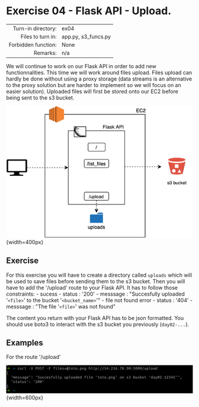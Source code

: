 # Exercise 04 - Flask API - Upload.

|                         |                    |
| -----------------------:| ------------------ |
|   Turn-in directory:    |  ex04              |
|   Files to turn in:     |  app.py, s3_funcs.py |
|   Forbidden function:   |  None              |
|   Remarks:              |  n/a               |


We will continue to work on our Flask API in order to add new functionnalities. This time we will work around files upload. Files upload can hardly be done without using a proxy storage (data streams is an alternative to the proxy solution but are harder to implement so we will focus on an easier solution). Uploaded files will first be stored onto our EC2 before being sent to the s3 bucket.

![Flask API](../assets/flask_api_2.png){width=400px}

## Exercise

For this exercise you will have to create a directory called `uploads` which will be used to save files before sending them to the s3 bucket. Then you will have to add the '/upload' route to your Flask API. It has to follow those constraints:
    - sucess
        - status : '200'
        - messsage : "Succesfully uploaded '`<file>`' to the bucket '`<bucket_name>`'"
    - file not found error
        - status : '404'
        - messsage : "The file '`<file>`' was not found"

The content you return with your Flask API has to be json formatted. You should use boto3 to interact with the s3 bucket you previously (`day02-...`).

## Examples

For the route '/upload'

![Flask upload](../assets/curl_upload.png){width=600px}